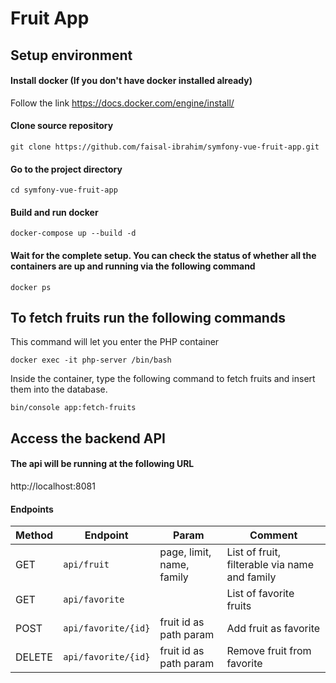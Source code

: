 # Fruit App
## Setup environment
#### Install docker (If you don't have docker installed already)
Follow the link
https://docs.docker.com/engine/install/
#### Clone source repository
	git clone https://github.com/faisal-ibrahim/symfony-vue-fruit-app.git
#### Go to the project directory
	cd symfony-vue-fruit-app
#### Build and run docker
	docker-compose up --build -d
#### Wait for the complete setup. You can check the status of whether all the containers are up and running via the following command
	docker ps
## To fetch fruits run the following commands

This command will let you enter the PHP container

	docker exec -it php-server /bin/bash

Inside the container, type the following command to fetch fruits and insert them into the database.
	
	bin/console app:fetch-fruits
## Access the backend API
#### The api will be running at the following URL

http://localhost:8081

#### Endpoints
|Method|Endpoint|Param|Comment|
|--|--|--|--|
|GET|`api/fruit`|page, limit, name, family| List of fruit, filterable via name and family|
|GET|`api/favorite`||List of favorite fruits||
|POST|`api/favorite/{id}`|fruit id as path param|Add fruit as favorite|
|DELETE|`api/favorite/{id}`|fruit id as path param|Remove fruit from favorite|